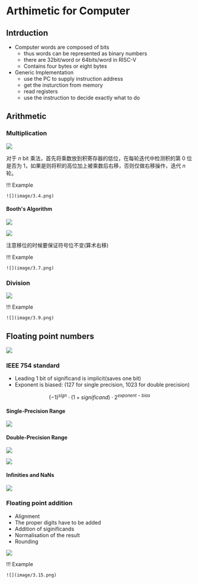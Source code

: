 # Arthimetic for Computer

## Intrduction

- Computer words are composed of bits
    - thus words can be represented as binary numbers
    - there are 32bit/word or 64bits/word in RISC-V
    - Contains four bytes or eight bytes
- Generic Implementation
    - use the PC to supply instruction address
    - get the insturction from memory
    - read registers
    - use the instruction to decide exactly what to do

## Arithmetic

### Multiplication

![](image/3.3.png)

对于 $n$ bit 乘法，首先将乘数放到积寄存器的低位，在每轮迭代中检测积的第 0 位是否为 1，如果是则将积的高位加上被乘数后右移，否则仅做右移操作，迭代 $n$ 轮。

!!! Example

    ![](image/3.4.png)


#### Booth's Algorithm

![](image/3.5.png)

![](image/3.6.png)

注意移位的时候要保证符号位不变(算术右移)

!!! Example 

    ![](image/3.7.png)

### Division

![](image/3.8.png)

!!! Example 

    ![](image/3.9.png)


## Floating point numbers

![](image/3.10.png)

### IEEE 754 standard

- Leading 1 bit of significand is implicit(saves one bit)
- Exponent is biased: (127 for single precision, 1023 for double precision)

$$
(-1)^{sign}\cdot (1+significand) \cdot 2^{exponent - bias}
$$

#### Single-Precision Range

![](image/3.11.png)

#### Double-Precision Range

![](image/3.12.png)

![](image/3.13.png)

#### Infinities and NaNs

![](image/3.14.png)

### Floating point addition

- Alignment
- The proper digits have to be added
- Addition of siginificands
- Normalisation of the result
- Rounding

![](image/3.16.png)


!!! Example 

    ![](image/3.15.png)


